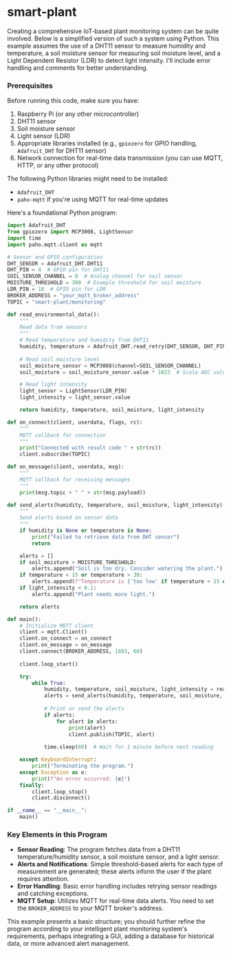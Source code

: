 # smart-plant

Creating a comprehensive IoT-based plant monitoring system can be quite involved. Below is a simplified version of such a system using Python. This example assumes the use of a DHT11 sensor to measure humidity and temperature, a soil moisture sensor for measuring soil moisture level, and a Light Dependent Resistor (LDR) to detect light intensity. I'll include error handling and comments for better understanding.

### Prerequisites
Before running this code, make sure you have:
1. Raspberry Pi (or any other microcontroller)
2. DHT11 sensor
3. Soil moisture sensor
4. Light sensor (LDR)
5. Appropriate libraries installed (e.g., `gpiozero` for GPIO handling, `Adafruit_DHT` for DHT11 sensor)
6. Network connection for real-time data transmission (you can use MQTT, HTTP, or any other protocol)

The following Python libraries might need to be installed:
- `Adafruit_DHT`
- `paho-mqtt` if you're using MQTT for real-time updates

Here's a foundational Python program:

```python
import Adafruit_DHT
from gpiozero import MCP3008, LightSensor
import time
import paho.mqtt.client as mqtt

# Sensor and GPIO configuration
DHT_SENSOR = Adafruit_DHT.DHT11
DHT_PIN = 4  # GPIO pin for DHT11
SOIL_SENSOR_CHANNEL = 0  # Analog channel for soil sensor
MOISTURE_THRESHOLD = 300  # Example threshold for soil moisture
LDR_PIN = 18  # GPIO pin for LDR
BROKER_ADDRESS = "your_mqtt_broker_address"
TOPIC = "smart-plant/monitoring"

def read_environmental_data():
    """
    Read data from sensors
    """
    # Read temperature and humidity from DHT11
    humidity, temperature = Adafruit_DHT.read_retry(DHT_SENSOR, DHT_PIN)
    
    # Read soil moisture level
    soil_moisture_sensor = MCP3008(channel=SOIL_SENSOR_CHANNEL)
    soil_moisture = soil_moisture_sensor.value * 1023  # Scale ADC value

    # Read light intensity
    light_sensor = LightSensor(LDR_PIN)
    light_intensity = light_sensor.value

    return humidity, temperature, soil_moisture, light_intensity

def on_connect(client, userdata, flags, rc):
    """
    MQTT callback for connection
    """
    print("Connected with result code " + str(rc))
    client.subscribe(TOPIC)

def on_message(client, userdata, msg):
    """
    MQTT callback for receiving messages
    """
    print(msg.topic + " " + str(msg.payload))

def send_alerts(humidity, temperature, soil_moisture, light_intensity):
    """
    Send alerts based on sensor data
    """
    if humidity is None or temperature is None:
        print("Failed to retrieve data from DHT sensor")
        return

    alerts = []
    if soil_moisture > MOISTURE_THRESHOLD:
        alerts.append("Soil is too dry. Consider watering the plant.")
    if temperature < 15 or temperature > 30:
        alerts.append(f"Temperature is {'too low' if temperature < 15 else 'too high'}. Current temp: {temperature:.2f} C")
    if light_intensity < 0.2:
        alerts.append("Plant needs more light.")

    return alerts

def main():
    # Initialize MQTT client
    client = mqtt.Client()
    client.on_connect = on_connect
    client.on_message = on_message
    client.connect(BROKER_ADDRESS, 1883, 60)
    
    client.loop_start()

    try:
        while True:
            humidity, temperature, soil_moisture, light_intensity = read_environmental_data()
            alerts = send_alerts(humidity, temperature, soil_moisture, light_intensity)
            
            # Print or send the alerts
            if alerts:
                for alert in alerts:
                    print(alert)
                    client.publish(TOPIC, alert)
            
            time.sleep(60)  # Wait for 1 minute before next reading

    except KeyboardInterrupt:
        print("Terminating the program.")
    except Exception as e:
        print(f"An error occurred: {e}")
    finally:
        client.loop_stop()
        client.disconnect()

if __name__ == "__main__":
    main()
```

### Key Elements in this Program

- **Sensor Reading**: The program fetches data from a DHT11 temperature/humidity sensor, a soil moisture sensor, and a light sensor.
- **Alerts and Notifications**: Simple threshold-based alerts for each type of measurement are generated; these alerts inform the user if the plant requires attention.
- **Error Handling**: Basic error handling includes retrying sensor readings and catching exceptions.
- **MQTT Setup**: Utilizes MQTT for real-time data alerts. You need to set the `BROKER_ADDRESS` to your MQTT broker's address.

This example presents a basic structure; you should further refine the program according to your intelligent plant monitoring system's requirements, perhaps integrating a GUI, adding a database for historical data, or more advanced alert management.